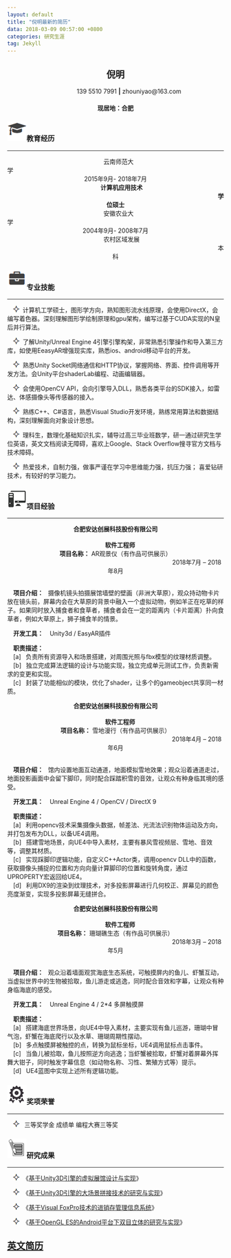 ```yaml
---
layout: default
title: "倪明最新的简历"
data: 2018-03-09 00:57:00 +0800
categories: 研究生涯
tag: Jekyll
---
```


<center><h2>倪明</h2></center>
<center>&ensp;&ensp;&ensp;&ensp;&ensp;&ensp;&ensp;&ensp;&ensp;139 5510 7991 <strong>|</strong> zhouniyao@163.com</center>
<center><h4>现居地：合肥</h4></center>



<h3><img src="/styles/images/me/education.png" alt="倪明的中文简历">教育经历</h3>

---
<center>&ensp;&ensp;云南师范大学&ensp;&ensp;&ensp;&ensp;&ensp;&ensp;&ensp;&ensp;&ensp;&ensp;&ensp;&ensp;&ensp;&ensp;&ensp;&ensp;&ensp;&ensp;&ensp;&ensp;&ensp;&ensp;&ensp;&ensp;&ensp;&ensp;&ensp;&ensp;&ensp;&ensp;&ensp;&ensp;&ensp;&ensp;&ensp;&ensp;&ensp;&ensp;&ensp;&ensp;&ensp;&ensp;&ensp;&ensp;&ensp;&ensp;&ensp;&ensp;&ensp;&ensp;&ensp;&ensp;&ensp;&ensp;&ensp;&ensp;&ensp;&ensp;&ensp;&ensp;&ensp;&ensp;&ensp;&ensp;&ensp;&ensp;&ensp;&ensp;&ensp;&ensp;2015年9月- 2018年7月</center>

<center><b>&ensp;&ensp;&ensp;&ensp;计算机应用技术 &ensp;&ensp;&ensp;&ensp;&ensp;&ensp;&ensp;&ensp;&ensp;&ensp;&ensp;&ensp;&ensp;&ensp;&ensp;&ensp;&ensp;&ensp;&ensp;&ensp;&ensp;&ensp;&ensp;&ensp;&ensp;&ensp;&ensp;&ensp;&ensp;&ensp;&ensp;&ensp;&ensp;&ensp;&ensp;&ensp;&ensp;&ensp;&ensp;&ensp;&ensp;&ensp;&ensp;&ensp;&ensp;&ensp;&ensp;&ensp;&ensp;&ensp;&ensp;&ensp;&ensp;&ensp;&ensp;&ensp;&ensp;&ensp;&ensp;&ensp;&ensp;&ensp;&ensp;&ensp;&ensp;&ensp;&ensp;&ensp;&ensp;&ensp;学位硕士</b></center>
 
 
<center>&ensp;&ensp;安徽农业大学&ensp;&ensp;&ensp;&ensp;&ensp;&ensp;&ensp;&ensp;&ensp;&ensp;&ensp;&ensp;&ensp;&ensp;&ensp;&ensp;&ensp;&ensp;&ensp;&ensp;&ensp;&ensp;&ensp;&ensp;&ensp;&ensp;&ensp;&ensp;&ensp;&ensp;&ensp;&ensp;&ensp;&ensp;&ensp;&ensp;&ensp;&ensp;&ensp;&ensp;&ensp;&ensp;&ensp;&ensp;&ensp;&ensp;&ensp;&ensp;&ensp;&ensp;&ensp;&ensp;&ensp;&ensp;&ensp;&ensp;&ensp;&ensp;&ensp;&ensp;&ensp;&ensp;&ensp;&ensp;&ensp;&ensp;&ensp;&ensp;&ensp;&ensp;2004年9月- 2008年7月</center>

<center>&ensp;&ensp;&ensp;&ensp;农村区域发展 &ensp;&ensp;&ensp;&ensp;&ensp;&ensp;&ensp;&ensp;&ensp;&ensp;&ensp;&ensp;&ensp;&ensp;&ensp;&ensp;&ensp;&ensp;&ensp;&ensp;&ensp;&ensp;&ensp;&ensp;&ensp;&ensp;&ensp;&ensp;&ensp;&ensp;&ensp;&ensp;&ensp;&ensp;&ensp;&ensp;&ensp;&ensp;&ensp;&ensp;&ensp;&ensp;&ensp;&ensp;&ensp;&ensp;&ensp;&ensp;&ensp;&ensp;&ensp;&ensp;&ensp;&ensp;&ensp;&ensp;&ensp;&ensp;&ensp;&ensp;&ensp;&ensp;&ensp;&ensp;&ensp;&ensp;&ensp;&ensp;&ensp;&ensp;本科</center>


<h3><img src="/styles/images/me/skill.png" alt="倪明的中文简历">专业技能</h3>

---
&ensp;&ensp;<img src="/styles/images/me/fuhao.png" alt="倪明中文简历">&ensp;计算机工学硕士，图形学方向，熟知图形流水线原理，会使用DirectX，会编写着色器。深刻理解图形学绘制原理和gpu架构，编写过基于CUDA实现的N皇后并行算法。  

&ensp;&ensp;<img src="/styles/images/me/fuhao.png" alt="倪明中文简历">&ensp;了解Unity/Unreal Engine 4引擎引擎构架，非常熟悉引擎操作和导入第三方库，如使用EeasyAR增强现实库，熟悉ios、android移动平台的开发。 

&ensp;&ensp;<img src="/styles/images/me/fuhao.png" alt="倪明中文简历">&ensp;熟悉Unity Socket网络通信和HTTP协议，掌握网络、界面、控件调用等开发方法。会Unity平台shaderLab编程、动画编辑器。 

&ensp;&ensp;<img src="/styles/images/me/fuhao.png" alt="倪明中文简历">&ensp;会使用OpenCV API，会向引擎导入DLL，熟悉各类平台的SDK接入，如雷达、体感摄像头等传感器的接入。 
                                            
&ensp;&ensp;<img src="/styles/images/me/fuhao.png" alt="倪明中文简历">&ensp;熟练C++、C#语言，熟悉Visual Studio开发环境，熟练常用算法和数据结构，深刻理解面向对象设计思想。 

&ensp;&ensp;<img src="/styles/images/me/fuhao.png" alt="倪明中文简历">&ensp;理科生，数理化基础知识扎实，辅导过高三毕业班数学，研一通过研究生学位英语，英文文档阅读无障碍，喜欢上Google、Stack Overflow搜寻官方文档与技术障碍。 

&ensp;&ensp;<img src="/styles/images/me/fuhao.png" alt="倪明中文简历">&ensp;热爱技术，自制力强，做事严谨在学习中思维能力强，抗压力强； 喜爱钻研技术，有较好的学习能力。



<h3><img src="/styles/images/me/computer.png" alt="倪明中文简历">项目经验</h3>

---
<center><b>合肥安达创展科技股份有限公司   &ensp;&ensp;&ensp;&ensp;&ensp;&ensp;&ensp;&ensp;&ensp;&ensp;&ensp;&ensp;&ensp;&ensp;&ensp;&ensp;&ensp;&ensp;&ensp;&ensp;&ensp;&ensp;&ensp;&ensp;&ensp;&ensp;&ensp;&ensp;&ensp;&ensp;&ensp;&ensp;&ensp;&ensp;&ensp;&ensp;&ensp;&ensp;&ensp;&ensp;&ensp;&ensp;&ensp;&ensp;&ensp;&ensp;&ensp;&ensp;&ensp;&ensp;&ensp;&ensp;&ensp;&ensp;&ensp;&ensp;&ensp;&ensp;&ensp;&ensp;&ensp;&ensp;&ensp;&ensp;&ensp;&ensp;&ensp;&ensp;&ensp;&ensp;&ensp;&ensp;&ensp;&ensp;&ensp;软件工程师</b></center>

<center><b>项目名称：</b>  AR观景仪（有作品可供展示） &ensp;&ensp;&ensp;&ensp;&ensp;&ensp;&ensp;&ensp;&ensp;&ensp;&ensp;&ensp;&ensp;&ensp;&ensp;&ensp;&ensp;&ensp;&ensp;&ensp;&ensp;&ensp;&ensp;&ensp;&ensp;&ensp;&ensp;&ensp;&ensp;&ensp;&ensp;&ensp;&ensp;&ensp;&ensp;&ensp;&ensp;&ensp;&ensp;&ensp;&ensp;&ensp;&ensp;&ensp;&ensp;&ensp;&ensp;&ensp;&ensp;&ensp;&ensp;&ensp;&ensp;&ensp;2018年7月 – 2018年8月  </center>
<br>

&ensp;&ensp;<b>项目介绍：</b> &ensp;摄像机镜头拍摄展馆墙壁的壁画（非洲大草原），观众持动物卡片放在镜头前，屏幕内会在大草原的背景中融入一个虚拟动物，例如羊正在吃草的样子。如果同时放入捕食者和食草者，捕食者会在一定的距离内（卡片距离）扑向食草者，例如大草原上，狮子捕食羊的情景。

&ensp;&ensp;<b>开发工具：</b> &ensp; Unity3d / EasyAR插件 

&ensp;&ensp;<b>职责描述：</b> &ensp;
<br>
&ensp;&ensp;[a]&ensp; 负责所有资源导入和场景搭建，对周围光照与fbx模型的纹理材质调整。<br>
&ensp;&ensp;[b]&ensp; 独立完成算法逻辑的设计与功能实现，独立完成单元测试工作，负责新需求的变更和实现。<br>
&ensp;&ensp;[c]&ensp; 封装了功能相似的模块，优化了shader，让多个的gameobject共享同一材质。<br>


<center><b>合肥安达创展科技股份有限公司   &ensp;&ensp;&ensp;&ensp;&ensp;&ensp;&ensp;&ensp;&ensp;&ensp;&ensp;&ensp;&ensp;&ensp;&ensp;&ensp;&ensp;&ensp;&ensp;&ensp;&ensp;&ensp;&ensp;&ensp;&ensp;&ensp;&ensp;&ensp;&ensp;&ensp;&ensp;&ensp;&ensp;&ensp;&ensp;&ensp;&ensp;&ensp;&ensp;&ensp;&ensp;&ensp;&ensp;&ensp;&ensp;&ensp;&ensp;&ensp;&ensp;&ensp;&ensp;&ensp;&ensp;&ensp;&ensp;&ensp;&ensp;&ensp;&ensp;&ensp;&ensp;&ensp;&ensp;&ensp;&ensp;&ensp;&ensp;&ensp;&ensp;&ensp;&ensp;&ensp;&ensp;&ensp;&ensp;软件工程师</b></center>

<center><b>项目名称：</b>  雪地漫行（有作品可供展示） &ensp;&ensp;&ensp;&ensp;&ensp;&ensp;&ensp;&ensp;&ensp;&ensp;&ensp;&ensp;&ensp;&ensp;&ensp;&ensp;&ensp;&ensp;&ensp;&ensp;&ensp;&ensp;&ensp;&ensp;&ensp;&ensp;&ensp;&ensp;&ensp;&ensp;&ensp;&ensp;&ensp;&ensp;&ensp;&ensp;&ensp;&ensp;&ensp;&ensp;&ensp;&ensp;&ensp;&ensp;&ensp;&ensp;&ensp;&ensp;&ensp;&ensp;&ensp;&ensp;&ensp;&ensp;2018年4月 – 2018年6月  </center>
<br>

&ensp;&ensp;<b>项目介绍：</b> &ensp;馆内设置地面互动通道，地面模拟雪地效果；观众沿着通道走过，地面投影画面中会留下脚印，同时配合踩踏积雪的音效，让观众有种身临其境的感受。 

&ensp;&ensp;<b>开发工具：</b> &ensp; Unreal Engine 4 / OpenCV / DirectX 9

&ensp;&ensp;<b>职责描述：</b> &ensp;
<br>
&ensp;&ensp;[a]&ensp; 利用opencv技术采集摄像头数据，帧差法、光流法识别物体运动及方向，并打包发布为DLL，以备UE4调用。 <br>
&ensp;&ensp;[b]&ensp; 搭建雪地场景，向UE4中导入素材，主要有暴风雪视频层、雪地、音效等，调整其材质。<br> 
&ensp;&ensp;[c]&ensp; 实现踩脚印逻辑功能，自定义C++Actor类，调用opencv DLL中的函数，获取摄像头捕捉的位置和方向向量计算脚印的位置和旋转角度，通过UPROPERTY宏返回给UE4。 <br>
&ensp;&ensp;[d]&ensp; 利用DX9的渲染到纹理技术，对多投影屏幕进行几何校正、屏幕见的颜色亮度渐变，实现多投影屏幕无缝拼合。<br>


<center><b>合肥安达创展科技股份有限公司   &ensp;&ensp;&ensp;&ensp;&ensp;&ensp;&ensp;&ensp;&ensp;&ensp;&ensp;&ensp;&ensp;&ensp;&ensp;&ensp;&ensp;&ensp;&ensp;&ensp;&ensp;&ensp;&ensp;&ensp;&ensp;&ensp;&ensp;&ensp;&ensp;&ensp;&ensp;&ensp;&ensp;&ensp;&ensp;&ensp;&ensp;&ensp;&ensp;&ensp;&ensp;&ensp;&ensp;&ensp;&ensp;&ensp;&ensp;&ensp;&ensp;&ensp;&ensp;&ensp;&ensp;&ensp;&ensp;&ensp;&ensp;&ensp;&ensp;&ensp;&ensp;&ensp;&ensp;&ensp;&ensp;&ensp;&ensp;&ensp;&ensp;&ensp;&ensp;&ensp;&ensp;&ensp;&ensp;软件工程师</b></center>

<center><b>项目名称：</b>  珊瑚礁生态（有作品可供展示） &ensp;&ensp;&ensp;&ensp;&ensp;&ensp;&ensp;&ensp;&ensp;&ensp;&ensp;&ensp;&ensp;&ensp;&ensp;&ensp;&ensp;&ensp;&ensp;&ensp;&ensp;&ensp;&ensp;&ensp;&ensp;&ensp;&ensp;&ensp;&ensp;&ensp;&ensp;&ensp;&ensp;&ensp;&ensp;&ensp;&ensp;&ensp;&ensp;&ensp;&ensp;&ensp;&ensp;&ensp;&ensp;&ensp;&ensp;&ensp;&ensp;&ensp;&ensp;&ensp;&ensp;&ensp;2018年3月 – 2018年5月  </center>
<br>

&ensp;&ensp;<b>项目介绍：</b> &ensp;观众沿着墙面观赏海底生态系统，可触摸屏内的鱼儿、虾蟹互动，当虚拟世界中的生物被拾取，鱼儿游走或逃逸，同时配合音效和字幕，让观众有种身临海底的感受。 

&ensp;&ensp;<b>开发工具：</b> &ensp; Unreal Engine 4 / 2*4 多屏触摸屏

&ensp;&ensp;<b>职责描述：</b> &ensp;
<br>
&ensp;&ensp;[a]&ensp; 搭建海底世界场景，向UE4中导入素材，主要实现有鱼儿巡游，珊瑚中冒气泡，虾蟹在海底爬行以及水草、珊瑚周期性摆动。 <br>
&ensp;&ensp;[b]&ensp; 多点触摸屏被触控的点，转换为鼠标坐标，UE4调用鼠标点击事件。 <br>
&ensp;&ensp;[c]&ensp; 当鱼儿被拾取，鱼儿按照逆方向逃逸；当虾蟹被拾取，虾蟹对着屏幕外挥舞大钳子，同时触发字幕信息（如动物名称、习性、繁殖方式等）提示。<br>
&ensp;&ensp;[d]&ensp; UE4蓝图中实现上述所有逻辑功能。<br>


<h3><img src="/nm_icon/honor.png" alt="我">奖项荣誉</h3>

---

&ensp;&ensp;<img src="/styles/images/me/fuhao.png" alt="倪明中文简历">&ensp;	三等奖学金	成绩单	编程大赛三等奖

<h3><img src="/styles/images/me/thesis.png" alt="倪明中文简历">研究成果</h3>

---

&ensp;&ensp;<img src="/styles/images/me/fuhao.png" alt="倪明中文简历">&ensp;《<a href="https://bihusenlan.github.io/2018/03/05/VRMuseum/" target="_blank">基于Unity3D引擎的虚拟展馆设计与实现</a>》

&ensp;&ensp;<img src="/styles/images/me/fuhao.png" alt="倪明中文简历">&ensp;《<a href="https://bihusenlan.github.io/2018/03/05/VRMuseum/" target="_blank">基于Unity3D引擎的大场景拼接技术的研究与实现</a>》

&ensp;&ensp;<img src="/styles/images/me/fuhao.png" alt="倪明中文简历">&ensp;《<a href="https://bihusenlan.github.io/2018/03/04/%E5%9F%BA%E4%BA%8EVisual-FoxPro%E6%8A%80%E6%9C%AF%E7%9A%84%E8%BF%9B%E9%94%80%E5%AD%98%E7%AE%A1%E7%90%86%E4%BF%A1%E6%81%AF%E7%B3%BB%E7%BB%9F/" target="_blank">基于Visual FoxPro技术的进销存管理信息系统</a>》

&ensp;&ensp;<img src="/styles/images/me/fuhao.png" alt="倪明中文简历">&ensp;《<a href="https://bihusenlan.github.io/2018/03/04/%E5%9F%BA%E4%BA%8EOpenGL-ES%E7%9A%84Android%E5%B9%B3%E5%8F%B0%E4%B8%8B%E5%8F%8C%E7%9B%AE%E7%AB%8B%E4%BD%93%E7%9A%84%E7%A0%94%E7%A9%B6%E4%B8%8E%E5%AE%9E%E7%8E%B0/" target="_blank">基于OpenGL ES的Android平台下双目立体的研究与实现</a>》


<a href="/niming-resume/" target="_blank">英文简历</a>
----------




